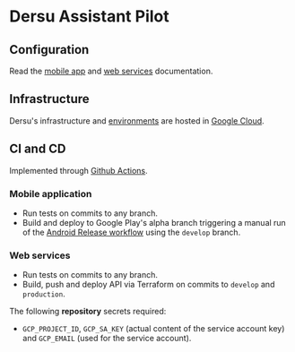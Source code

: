 # Dersu Assistant Pilot

## Configuration

Read the [mobile app](./app) and [web services](./services) documentation.

## Infrastructure

Dersu's infrastructure and [environments](./docs/environments.md) are hosted in [Google Cloud](./docs/gcp.md).

## CI and CD

Implemented through [Github Actions](https://github.com/dersu-uz/assistant-pilot/actions).

### Mobile application

- Run tests on commits to any branch.
- Build and deploy to Google Play's alpha branch triggering a manual run of the [Android Release workflow](https://github.com/dersu-uz/assistant-pilot/actions/workflows/android-release.yml) using the `develop` branch.

### Web services

- Run tests on commits to any branch.
- Build, push and deploy API via Terraform on commits to `develop` and `production`.

The following **repository** secrets required:

 - `GCP_PROJECT_ID`, `GCP_SA_KEY` (actual content of the service account key) and `GCP_EMAIL` (used for the service account).
